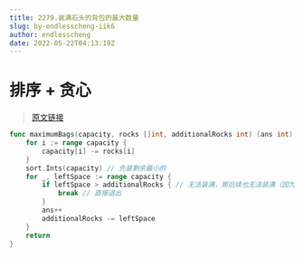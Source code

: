 ```yaml
---
title: 2279.装满石头的背包的最大数量
slug: by-endlesscheng-iik6
author: endlesscheng
date: 2022-05-22T04:13:19Z
---
```

# 排序 + 贪心
 
> [原文链接](https://leetcode.cn/problems/maximum-bags-with-full-capacity-of-rocks/solution/by-endlesscheng-iik6)
```go
func maximumBags(capacity, rocks []int, additionalRocks int) (ans int) {
	for i := range capacity {
		capacity[i] -= rocks[i]
	}
	sort.Ints(capacity) // 先装剩余最小的
	for _, leftSpace := range capacity {
		if leftSpace > additionalRocks { // 无法装满，那后续也无法装满（因为排序了）
			break // 直接退出
		}
		ans++
		additionalRocks -= leftSpace
	}
	return
}
``` 
